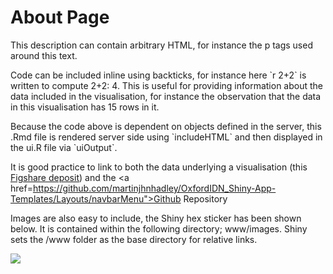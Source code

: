 <h1>About Page</h1>

<p>This description can contain arbitrary HTML, for instance the p tags used around this text.</p>

<p>Code can be included inline using backticks, for instance here `r 2+2` is written to compute 2+2: 4. This is useful for providing information about the data included in the visualisation, for instance the observation that the data in this visualisation has 15 rows in it.</p>

<p>Because the code above is dependent on objects defined in the server, this .Rmd file is rendered server side using `includeHTML` and then displayed in the ui.R file via `uiOutput`.</p>

It is good practice to link to both the data underlying a visualisation (this <a href="https://dx.doi.org/10.6084/m9.figshare.3425729">Figshare deposit</a>) and the <a href=https://github.com/martinjhnhadley/OxfordIDN_Shiny-App-Templates/Layouts/navbarMenu">Github Repository</a>

Images are also easy to include, the Shiny hex sticker has been shown below. It is contained within the following directory; www/images. Shiny sets the /www folder as the base directory for relative links.

<img src="images/RStudio_Hex_shiny.png"/>
